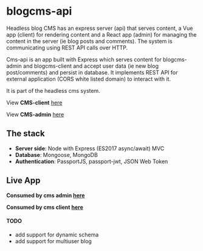 # blogcms-api

Headless blog CMS has an express server (api) that serves content, a Vue app (client) for rendering content and a React app (admin) for managing the content in the server (ie blog posts and comments). The system is communicating using REST API calls over HTTP.

Cms-api is an app built with Express which serves content for blogcms-admin and blogcms-client and accept user data (ie new blog post/comments) and persist in database. It implements REST API for external application (CORS white listed domain) to interact with it.


It is part of the headless cms system.

View **CMS-client** [here](https://github.com/leoltl/blogcms-client)

View **CMS-admin** [here](https://github.com/leoltl/blogcms-admin)

## The stack
- **Server side**: Node with Express (ES2017 async/await) MVC
- **Database**: Mongoose, MongoDB
- **Authentication**: PassportJS, passport-jwt, JSON Web Token

## Live App
**Consumed by cms admin [here](https://leoltl-blogcms-admin.herokuapp.com/)**

**Consumed by cms client [here](https://leoltl-blogcms-client.herokuapp.com/)**

#### TODO
- add support for dynamic schema
- add support for multiuser blog
